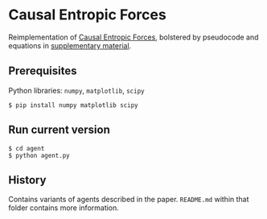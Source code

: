 # Causal Entropic Forces

Reimplementation of [Causal Entropic Forces](http://math.mit.edu/~freer/papers/PhysRevLett_110-168702.pdf), bolstered by pseudocode and equations in [supplementary material](https://journals.aps.org/prl/supplemental/10.1103/PhysRevLett.110.168702).

## Prerequisites

Python libraries: `numpy`, `matplotlib`, `scipy`

```
$ pip install numpy matplotlib scipy
```

## Run current version

```
$ cd agent
$ python agent.py
```

## History

Contains variants of agents described in the paper. `README.md` within that folder contains more information.